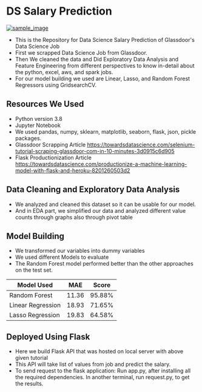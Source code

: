 # DS Salary Prediction

[
![sample_image](https://user-images.githubusercontent.com/39486938/88488085-6d168500-cfa4-11ea-9190-2f8a999a1aca.PNG)
](url)

* This is the Repository for Data Science Salary Prediction of Glassdoor's Data Science Job
* First we scrapped Data Science Job from Glassdoor.
* Then We cleaned the data and Did Exploratory Data Analysis and Feature Engineering from different perspectives to know in-detail about the python, excel, aws, and spark jobs.
* For our model building we used are  Linear, Lasso, and Random Forest Regressors using GridsearchCV.


## Resources We Used
* Python version 3.8
* Jupyter Notebook
* We used pandas, numpy, sklearn, matplotlib, seaborn, flask, json, pickle packages.
* Glassdoor Scrapping Article https://towardsdatascience.com/selenium-tutorial-scraping-glassdoor-com-in-10-minutes-3d0915c6d905
* Flask Productionization Article https://towardsdatascience.com/productionize-a-machine-learning-model-with-flask-and-heroku-8201260503d2


## Data Cleaning and Exploratory Data Analysis
* We analyzed and cleaned this dataset so it can be usable for our model.
* And in EDA part, we simplified our data and analyzed different value counts through graphs also through pivot table


## Model Building
* We transformed our variables into dummy variables
* We used different Models to evaluate
* The Random Forest model performed better than the other approaches on the test set. 

Model Used | MAE | Score
------------ | ------------- | -------------
Random Forest | 11.36 | 95.88%
Linear Regression | 18.93 | 71.65%
Lasso Regression | 19.83 | 64.58%


## Deployed Using Flask

* Here we build Flask API that was hosted on local server with above given tutorial
* This API will take list of values from job and predict the salary.
* To send request to the flask application:
    Run app.py, after installing all the required dependencies.
    In another terminal, run request.py, to get the results.


